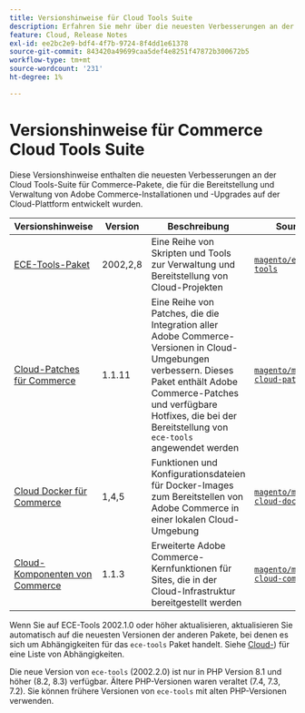 ```yaml
---
title: Versionshinweise für Cloud Tools Suite
description: Erfahren Sie mehr über die neuesten Verbesserungen an der Cloud Tools-Suite für Adobe Commerce.
feature: Cloud, Release Notes
exl-id: ee2bc2e9-bdf4-4f7b-9724-8f4dd1e61378
source-git-commit: 843420a49699caa5def4e8251f47872b300672b5
workflow-type: tm+mt
source-wordcount: '231'
ht-degree: 1%

---
```


# Versionshinweise für Commerce Cloud Tools Suite

Diese Versionshinweise enthalten die neuesten Verbesserungen an der Cloud Tools-Suite für Commerce-Pakete, die für die Bereitstellung und Verwaltung von Adobe Commerce-Installationen und -Upgrades auf der Cloud-Plattform entwickelt wurden.

| Versionshinweise | Version | Beschreibung | Source |
| ----------------- |----------| ---------------------------------------- | --------------------------- |
| [ECE-Tools-Paket](ece-tools-package.md) | 2002,2,8 | Eine Reihe von Skripten und Tools zur Verwaltung und Bereitstellung von Cloud-Projekten | [`magento/ece-tools`](https://github.com/magento/ece-tools/tree/2002.2.8) |
| [Cloud-Patches für Commerce](cloud-patches.md) | 1.1.11 | Eine Reihe von Patches, die die Integration aller Adobe Commerce-Versionen in Cloud-Umgebungen verbessern. Dieses Paket enthält Adobe Commerce-Patches und verfügbare Hotfixes, die bei der Bereitstellung von `ece-tools` angewendet werden | [`magento/magento-cloud-patches`](https://github.com/magento/magento-cloud-patches/tree/1.1.11) |
| [Cloud Docker für Commerce](cloud-docker.md) | 1,4,5 | Funktionen und Konfigurationsdateien für Docker-Images zum Bereitstellen von Adobe Commerce in einer lokalen Cloud-Umgebung | [`magento/magento-cloud-docker`](https://github.com/magento/magento-cloud-docker/tree/1.4.5) |
| [Cloud-Komponenten von Commerce](cloud-components.md) | 1.1.3 | Erweiterte Adobe Commerce-Kernfunktionen für Sites, die in der Cloud-Infrastruktur bereitgestellt werden | [`magento/magento-cloud-components`](https://github.com/magento/magento-cloud-components/tree/1.1.3) |

Wenn Sie auf ECE-Tools 2002.1.0 oder höher aktualisieren, aktualisieren Sie automatisch auf die neuesten Versionen der anderen Pakete, bei denen es sich um Abhängigkeiten für das `ece-tools` Paket handelt. Siehe [Cloud-](../development/overview.md#cloud-metapackage)) für eine Liste von Abhängigkeiten.

Die neue Version von `ece-tools` (2002.2.0) ist nur in PHP Version 8.1 und höher (8.2, 8.3) verfügbar. Ältere PHP-Versionen waren veraltet (7.4, 7.3, 7.2). Sie können frühere Versionen von `ece-tools` mit alten PHP-Versionen verwenden.

